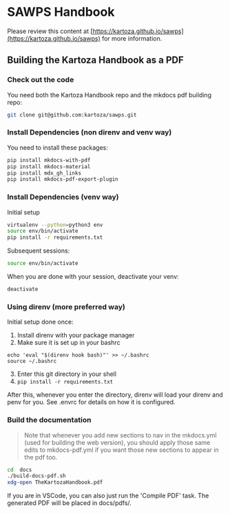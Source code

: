 # SAWPS Handbook

Please review this content at
[https://kartoza.github.io/sawps](https://kartoza.github.io/sawps)
for more information.

## Building the Kartoza Handbook as a PDF

### Check out the code

You need both the Kartoza Handbook repo and the mkdocs pdf building repo:

```bash
git clone git@github.com:kartoza/sawps.git
```

### Install Dependencies (non direnv and venv way)

You need to install these packages:

```bash
pip install mkdocs-with-pdf
pip install mkdocs-material
pip install mdx_gh_links
pip install mkdocs-pdf-export-plugin
```

### Install Dependencies (venv way)

Initial setup

```bash
virtualenv --python=python3 env
source env/bin/activate
pip install -r requirements.txt
```

Subsequent sessions:

```bash
source env/bin/activate
```
When you are done with your session, deactivate your venv:

```bash
deactivate
```

### Using direnv (more preferred way)

Initial setup done once:

1. Install direnv with your package manager
2. Make sure it is set up in your bashrc 
```
echo 'eval "$(direnv hook bash)"' >> ~/.bashrc
source ~/.bashrc
```
3. Enter this git directory in your shell
4. ```pip install -r requirements.txt```

After this, whenever you enter the directory, direnv will load your direnv and penv for you. See .envrc for details on how it is configured.


### Build the documentation

> Note that whenever you add new sections to nav in the mkdocs.yml
> (used for building the web version), you should apply those same
> edits to mkdocs-pdf.yml if you want those new sections to appear
> in the pdf too.

```bash
cd  docs
./build-docs-pdf.sh
xdg-open TheKartozaHandbook.pdf
```

If you are in VSCode, you can also just run the 'Compile PDF' task. The
generated PDF will be placed in docs/pdfs/.
